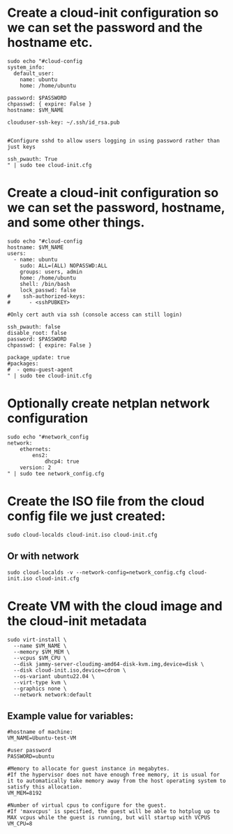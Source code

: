 # Create a cloud-init configuration so we can set the password and the hostname etc.
```
sudo echo "#cloud-config
system_info:
  default_user:
    name: ubuntu
    home: /home/ubuntu

password: $PASSWORD
chpasswd: { expire: False }
hostname: $VM_NAME

clouduser-ssh-key: ~/.ssh/id_rsa.pub


#Configure sshd to allow users logging in using password rather than just keys

ssh_pwauth: True
" | sudo tee cloud-init.cfg
```

# Create a cloud-init configuration so we can set the password, hostname, and some other things.
```
sudo echo "#cloud-config
hostname: $VM_NAME
users:
  - name: ubuntu
    sudo: ALL=(ALL) NOPASSWD:ALL
    groups: users, admin
    home: /home/ubuntu
    shell: /bin/bash
    lock_passwd: false
#    ssh-authorized-keys:
#      - <sshPUBKEY>

#Only cert auth via ssh (console access can still login)

ssh_pwauth: false
disable_root: false
password: $PASSWORD
chpasswd: { expire: False }

package_update: true
#packages:
#  - qemu-guest-agent
" | sudo tee cloud-init.cfg
```
# Optionally create netplan network configuration
```
sudo echo "#network_config
network:
    ethernets:
        ens2:
            dhcp4: true
    version: 2
" | sudo tee network_config.cfg
```
# Create the ISO file from the cloud config file we just created:
```
sudo cloud-localds cloud-init.iso cloud-init.cfg
```
## Or with network
```
sudo cloud-localds -v --network-config=network_config.cfg cloud-init.iso cloud-init.cfg
```

# Create VM with the cloud image and the cloud-init metadata
```
sudo virt-install \
  --name $VM_NAME \
  --memory $VM_MEM \
  --vcpus $VM_CPU \
  --disk jammy-server-cloudimg-amd64-disk-kvm.img,device=disk \
  --disk cloud-init.iso,device=cdrom \
  --os-variant ubuntu22.04 \
  --virt-type kvm \
  --graphics none \
  --network network:default
```
## Example value for variables:
```
#hostname of machine:
VM_NAME=Ubuntu-test-VM

#user password
PASSWORD=ubuntu

#Memory to allocate for guest instance in megabytes.
#If the hypervisor does not have enough free memory, it is usual for it to automatically take memory away from the host operating system to satisfy this allocation.
VM_MEM=8192

#Number of virtual cpus to configure for the guest.
#If 'maxvcpus' is specified, the guest will be able to hotplug up to MAX vcpus while the guest is running, but will startup with VCPUS
VM_CPU=8

```
